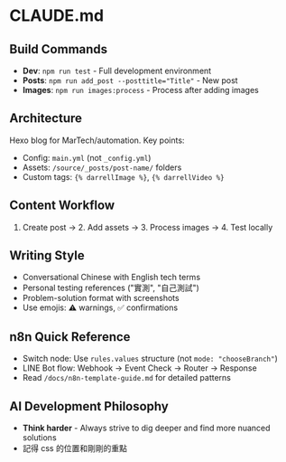 # CLAUDE.md

## Build Commands
- **Dev**: `npm run test` - Full development environment
- **Posts**: `npm run add_post --posttitle="Title"` - New post
- **Images**: `npm run images:process` - Process after adding images

## Architecture
Hexo blog for MarTech/automation. Key points:
- Config: `main.yml` (not `_config.yml`)
- Assets: `/source/_posts/post-name/` folders
- Custom tags: `{% darrellImage %}`, `{% darrellVideo %}`

## Content Workflow
1. Create post → 2. Add assets → 3. Process images → 4. Test locally

## Writing Style
- Conversational Chinese with English tech terms
- Personal testing references ("實測", "自己測試")
- Problem-solution format with screenshots
- Use emojis: ⚠️ warnings, ✅ confirmations


## n8n Quick Reference
- Switch node: Use `rules.values` structure (not `mode: "chooseBranch"`)
- LINE Bot flow: Webhook → Event Check → Router → Response
- Read `/docs/n8n-template-guide.md` for detailed patterns

## AI Development Philosophy
- **Think harder** - Always strive to dig deeper and find more nuanced solutions
- 記得 css 的位置和剛剛的重點